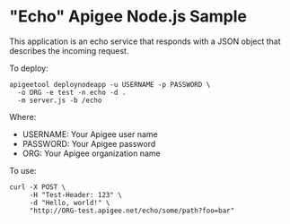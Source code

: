 # "Echo" Apigee Node.js Sample

This application is an echo service that responds with a JSON object that describes the incoming request.
    
To deploy:

    apigeetool deploynodeapp -u USERNAME -p PASSWORD \
      -o ORG -e test -n echo -d .
      -m server.js -b /echo
      
Where:

* USERNAME: Your Apigee user name
* PASSWORD: Your Apigee password
* ORG: Your Apigee organization name

To use:

    curl -X POST \
         -H "Test-Header: 123" \
         -d "Hello, world!" \
         "http://ORG-test.apigee.net/echo/some/path?foo=bar"

